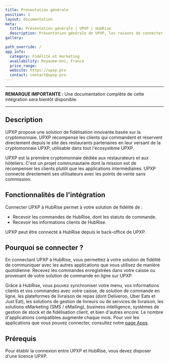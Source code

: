```yaml
---
title: Présentation générale
position: 1
layout: documentation
meta:
  title: Présentation générale | UPXP | HubRise
  description: Présentation générale de UPXP, les raisons de connecter UPXP à HubRise et les fonctionnalités de l'intégration avec HubRise. Synchroniser vos données.
gallery:

path_override: /
app_info:
  category: Fidélité et marketing
  availability: Royaume-Uni, France
  price_range:
  website: https://upxp.pro
  contact: contact@upxp.pro
---
```


---

**REMARQUE IMPORTANTE :** Une documentation complète de cette intégration sera bientôt disponible.

---

## Description

UPXP propose une solution de fidélisation innovante basée sur la cryptomonnaie. UPXP récompense les clients qui commandent et réservent directement depuis le site des restaurants partenaires en leur versant de la cryptomonnaie UPXP, utilisable dans tout l'écosystème UPXP.

UPXP est la première cryptomonnaie dédiée aux restaurateurs et aux hôteliers. C'est un projet communautaire dont la mission est de récompenser les clients plutôt que les applications intermédiaires. UPXP connecte directement ses utilisateurs avec les points de vente sans commission.

## Fonctionnalités de l'intégration

Connecter UPXP à HubRise permet à votre solution de fidélité de :

- Recevoir les commandes de HubRise, dont les statuts de commande.
- Recevoir les informations clients de HubRise.

UPXP peut être connecté à HubRise depuis le back-office de UPXP.

## Pourquoi se connecter ?

En connectant UPXP à HubRise, vous permettez à votre solution de fidélité de communiquer avec les autres applications que vous utilisez de manière quotidienne. Recevez les commandes enregistrées dans votre caisse ou provenant de votre solution de commande en ligne sur UPXP.

Grâce à HubRise, vous pouvez synchroniser votre menu, vos informations clients et vos commandes avec votre caisse, de solution de commande en ligne, les plateformes de livraison de repas (dont Deliveroo, Uber Eats et Just Eat), les solutions de gestion de livreurs ou de services de livraison, les solutions eMarketing (SMS / eMailing), business intelligence, systèmes de gestion de stock et de fidélisation client, et bien d'autres encore. Le nombre d'applications compatibles augmente chaque mois. Pour voir les applications que vous pouvez connecter, consultez notre [page Apps](/apps).

## Prérequis

Pour établir la connexion entre UPXP et HubRise, vous devez disposer d'une licence UPXP.
